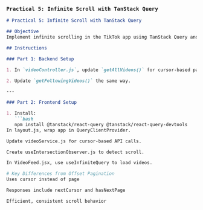 ###  `Practical 5: Infinite Scroll with TanStack Query`

```markdown
# Practical 5: Infinite Scroll with TanStack Query

## Objective
Implement infinite scrolling in the TikTok app using TanStack Query and cursor-based pagination.

## Instructions

### Part 1: Backend Setup

1. In `videoController.js`, update `getAllVideos()` for cursor-based pagination.

2. Update `getFollowingVideos()` the same way.

---

### Part 2: Frontend Setup

1. Install:
   ```bash
   npm install @tanstack/react-query @tanstack/react-query-devtools
In layout.js, wrap app in QueryClientProvider.

Update videoService.js for cursor-based API calls.

Create useIntersectionObserver.js to detect scroll.

In VideoFeed.jsx, use useInfiniteQuery to load videos.

# Key Differences from Offset Pagination
Uses cursor instead of page

Responses include nextCursor and hasNextPage

Efficient, consistent scroll behavior